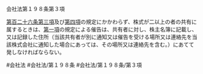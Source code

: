 会社法第１９８条第３項

[第百二十六条第三項](会社法＿＿＿＿第１２６条第３項)及び[第四項](会社法＿＿＿＿第１９８条第４項)の規定にかかわらず、株式が二以上の者の共有に属するときは、[第一項](会社法＿＿＿＿第１９８条第１項)の規定による催告は、共有者に対し、株主名簿に記載し、又は記録した住所（当該共有者が別に通知又は催告を受ける場所又は連絡先を当該株式会社に通知した場合にあっては、その場所又は連絡先を含む。）にあてて発しなければならない。

#会社法
#会社法/第１９８条
#会社法/第１９８条/第３項
